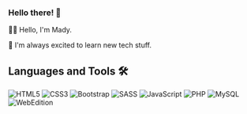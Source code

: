 ### Hello there! 👋

👩‍💻 Hello, I'm Mady.

🌱 I'm always excited to learn new tech stuff.

## Languages and Tools 🛠️
 ![HTML5](https://img.shields.io/badge/html5-%23E34F26.svg?style=for-the-badge&logo=html5&logoColor=white)
 ![CSS3](https://img.shields.io/badge/css3-%231572B6.svg?style=for-the-badge&logo=css3&logoColor=white)
 ![Bootstrap](https://img.shields.io/badge/bootstrap-%238511FA.svg?style=for-the-badge&logo=bootstrap&logoColor=white)
 ![SASS](https://img.shields.io/badge/SASS-hotpink.svg?style=for-the-badge&logo=SASS&logoColor=white)
 ![JavaScript](https://img.shields.io/badge/javascript-%23323330.svg?style=for-the-badge&logo=javascript&logoColor=%23F7DF1E)
 ![PHP](https://img.shields.io/badge/php-%23777BB4.svg?style=for-the-badge&logo=php&logoColor=white)
 ![MySQL](https://img.shields.io/badge/MySQL-00000F?style=for-the-badge&logo=mysql&logoColor=white)
![WebEdition](https://img.shields.io/badge/webEdition_CMS-325e94)

